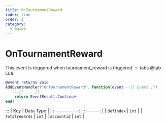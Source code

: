 ```yaml
---
title: OnTournamentReward
index: true
order: 2
category:
  - Guide
---
```


# OnTournamentReward
This event is triggered when tournament_reward is triggered.
::: tabs
@tab Lua
```lua
@event returns void
AddEventHandler("OnTournamentReward", function(event --[[ Event ]])
    --[[ ... ]]
    return EventResult.Continue
end)
```

:::
|       Key      | Data Type |
| :------------: | :-------: |
|   `defindex`   |   `int`   |
| `totalrewards` |   `int`   |
|   `accountid`  |   `int`   |